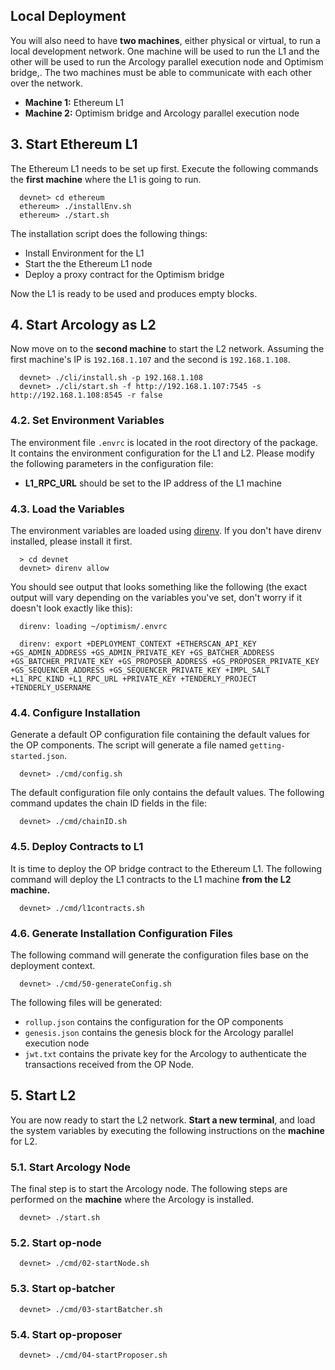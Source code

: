 ## Local Deployment

You will also need to have **two machines**, either physical or virtual, to run a local development network. One machine will be used to run the L1 and the other will be used to run the Arcology parallel execution node and Optimism bridge,. The two machines must be able to communicate with each other over the network.

- **Machine 1:** Ethereum L1  
- **Machine 2:** Optimism bridge and Arcology parallel execution node

## 3. Start Ethereum L1

The Ethereum L1 needs to be set up first. Execute the following commands the **first machine** where the L1 is going to run.

```shell
  devnet> cd ethereum
  ethereum> ./installEnv.sh
  ethereum> ./start.sh
```

The installation script does the following things:

- Install Environment for the L1
- Start the the Ethereum L1 node
- Deploy a proxy contract for the Optimism bridge

Now the L1 is ready to be used and produces empty blocks.

##  4. Start Arcology as L2

Now move on to the **second machine** to start the L2 network. Assuming the first machine's IP is `192.168.1.107` and the second is `192.168.1.108`.

```shell
  devnet> ./cli/install.sh -p 192.168.1.108 
  devnet> ./cli/start.sh -f http://192.168.1.107:7545 -s http://192.168.1.108:8545 -r false
```

### 4.2. Set Environment Variables

The environment file `.envrc` is located in the root directory of the package. It contains the environment configuration for the L1 and L2. Please modify the following parameters in the configuration file:

- **L1_RPC_URL** should be set to the IP address of the L1 machine

### 4.3. Load the Variables

The environment variables are loaded using [direnv](https://direnv.net/). If you don't have direnv installed, please install it first.

```shell
  > cd devnet
  devnet> direnv allow
```

You should see output that looks something like the following (the exact output will vary depending on the variables you've set, don't worry if it doesn't look exactly like this):

```shell
  direnv: loading ~/optimism/.envrc                                                            
  
  direnv: export +DEPLOYMENT_CONTEXT +ETHERSCAN_API_KEY +GS_ADMIN_ADDRESS +GS_ADMIN_PRIVATE_KEY +GS_BATCHER_ADDRESS +GS_BATCHER_PRIVATE_KEY +GS_PROPOSER_ADDRESS +GS_PROPOSER_PRIVATE_KEY +GS_SEQUENCER_ADDRESS +GS_SEQUENCER_PRIVATE_KEY +IMPL_SALT +L1_RPC_KIND +L1_RPC_URL +PRIVATE_KEY +TENDERLY_PROJECT +TENDERLY_USERNAME
```

### 4.4. Configure Installation

Generate a default OP configuration file containing the default values for the OP components. The script will generate a file named `getting-started.json`.

```shell
  devnet> ./cmd/config.sh
```

The default configuration file only contains the default values. The following command updates the chain ID fields in the file:

```shell
  devnet> ./cmd/chainID.sh
```

### 4.5. Deploy Contracts to L1

It is time to deploy the OP bridge contract to the Ethereum L1. The following command will deploy the L1 contracts to the L1 machine **from the L2 machine.**

```shell
  devnet> ./cmd/l1contracts.sh
```

### 4.6. Generate Installation Configuration Files

The following command will generate the configuration files base on the deployment context. 

```shell
  devnet> ./cmd/50-generateConfig.sh
```
The following files will be generated:

- `rollup.json` contains the configuration for the OP components
- `genesis.json` contains the genesis block for the Arcology parallel execution node
- `jwt.txt` contains the private key for the Arcology to authenticate the transactions received from the OP Node. 

## 5. Start L2

You are now ready to start the L2 network. **Start a new terminal**, and load the system variables by executing the following instructions on the **machine** for L2. 

### 5.1. Start Arcology Node

The final step is to start the Arcology node. The following steps are performed on the **machine** where the Arcology is installed.

```shell
  devnet> ./start.sh
```

### 5.2. Start op-node

```shell
  devnet> ./cmd/02-startNode.sh
```

###  5.3. Start op-batcher

```shell
  devnet> ./cmd/03-startBatcher.sh
```

###  5.4. Start op-proposer

```shell
  devnet> ./cmd/04-startProposer.sh
```